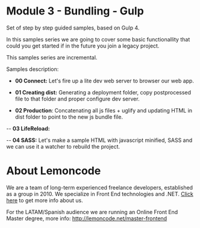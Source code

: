 # Module 3 - Bundling - Gulp

Set of step by step guided samples, based on Gulp 4.

In this samples series we are going to cover some basic functionallity that
could you get started if in the future you join a legacy project.

This samples series are incremental.

Samples description:

- **00 Connect:** Let's fire up a lite dev web server to browser our web app.

- **01 Creating dist:** Generating a deployment folder, copy postprocessed file to that folder and proper configure dev server.

- **02 Production**: Concatenating all js files + uglify and updating HTML in
dist folder to point to the new js bundle file.

-- **03 LifeReload:**

-- **04 SASS:** Let's make a sample HTML with javascript minified, SASS and we can use it a watcher to rebuild the project.

# About Lemoncode

We are a team of long-term experienced freelance developers, established as a group in 2010.
We specialize in Front End technologies and .NET. [Click here](http://lemoncode.net/services/en/#en-home) to get more info about us.

For the LATAM/Spanish audience we are running an Online Front End Master degree, more info: http://lemoncode.net/master-frontend


